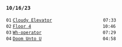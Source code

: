 ### `10/16/23`
`01` [`Cloudy Elevator`](cloudy-elevator.mp3)          `07:33`  
`02` [`Floor 4`](floor-4.mp3)              `10:46`  
`03` [`Wh-operator`](wh-operator.mp3)            `07:29`  
`04` [`Doom Unto U`](doom-unto-u.mp3)            `04:58`